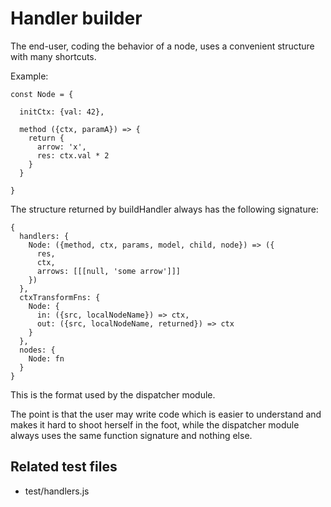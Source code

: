 # Handler builder

The end-user, coding the behavior of a node, uses a convenient structure with many shortcuts. 

Example:
```
const Node = {

  initCtx: {val: 42},

  method ({ctx, paramA}) => {
    return {
      arrow: 'x',
      res: ctx.val * 2
    }
  }

}
```

The structure returned by buildHandler always has the following signature:
```
{
  handlers: {
    Node: ({method, ctx, params, model, child, node}) => ({
      res,
      ctx,
      arrows: [[[null, 'some arrow']]]
    })
  },
  ctxTransformFns: {
    Node: {
      in: ({src, localNodeName}) => ctx,
      out: ({src, localNodeName, returned}) => ctx
    }
  },
  nodes: {
    Node: fn
  }
}

```

This is the format used by the dispatcher module.

The point is that the user may write code which is easier to understand and makes it hard to shoot herself in the foot, while the dispatcher module always uses the same function signature and nothing else.

## Related test files
- test/handlers.js